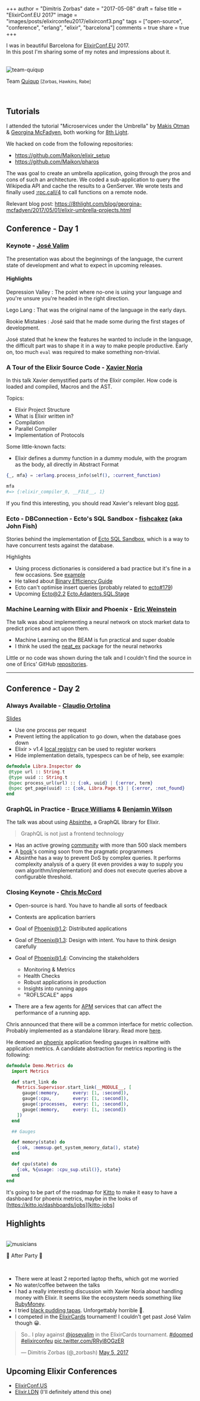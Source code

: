 +++
author = "Dimitris Zorbas"
date = "2017-05-08"
draft = false
title = "ElixirConf.EU 2017"
image = "images/posts/elixirconfeu2017/elixirconf3.png"
tags = ["open-source", "conference", "erlang", "elixir", "barcelona"]
comments = true
share = true
+++


I was in beautiful Barcelona for [ElixirConf.EU][ElixirConf.EU-2017] 2017.  
In this post I'm sharing some of my notes and impressions about it.

</br>

<div class="polaroid">
  <img src="/images/posts/elixirconfeu2017/team_quiqup_elixirconf.jpg" class="img-medium" alt="team-quiqup">
  <p>Team <a href="https://quiqup.com">Quiqup</a> <small>[Zorbas, Hawkins, Rabe]</small></p>
</div>

</br>


## Tutorials

I attended the tutorial "Microservices under the Umbrella" by [Makis Otman][Profile-Makis-Otman] &
[Georgina McFadyen][Profile-Georgina-McFadyen], both working for [8th Light][8th-Light].

We hacked on code from the following repositories:

* https://github.com/Maikon/elixir_setup
* https://github.com/Maikon/pharos

The was goal to create an umbrella application, going through the pros
and cons of such an architecture. We coded a sub-application to query
the Wikipedia API and cache the results to a GenServer. We wrote tests
and finally used [:rpc.call/4][rpc-call] to call functions on a remote node.

Relevant blog post: https://8thlight.com/blog/georgina-mcfadyen/2017/05/01/elixir-umbrella-projects.html

## Conference - Day 1

### Keynote - [José Valim][Profile-Jose-Valim]

The presentation was about the beginnings of the language, the current state of development and
what to expect in upcoming releases.

#### Highlights

Depression Valley
: The point where no-one is using your language and you're unsure you're
headed in the right direction. 

Lego Lang
: That was the original name of the language in the early days.

Rookie Mistakes
: José said that he made some during the first stages of development.

José stated that he knew the features he wanted to include in the
language, the difficult part was to shape it in a way to make people
productive. Early on, too much `eval` was required to make something
non-trivial.

### A Tour of the Elixir Source Code - [Xavier Noria][Profile-Xavier-Noria]

In this talk Xavier demystified parts of the Elixir compiler.
How code is loaded and compiled, Macros and the AST.

Topics:

* Elixir Project Structure
* What is Elixir written in?
* Compilation
* Parallel Compiler
* Implementation of Protocols

Some little-known facts:

* Elixir defines a dummy function in a dummy module, with the program as
  the body, all directly in Abstract Format

```elixir
{_, mfa} = :erlang.process_info(self(), :current_function)

mfa
#=> {:elixir_compiler_0, __FILE__, 1}
```

If you find this interesting, you should read Xavier's relevant blog [post][fxn-elixir-post].

### Ecto - DBConnection - Ecto's SQL Sandbox - [fishcakez][Profile-John-Fish] (aka John Fish)

Stories behind the implementation of [Ecto SQL Sandbox][Ecto.Adapters.SQL.Sandbox], which is a way
to have concurrent tests against the database.

Highlights

* Using process dictionaries is considered a bad practice but it's fine in
a few occasions. See [example][process-dicts]
* He talked about [Binary Efficiency Guide][Binary-Efficiency-Guide]
* Ecto can't optimise insert queries (probably related to [ecto#179][Ecto-Issues-179])
* Upcoming Ecto@2.2 [Ecto.Adapters.SQL.Stage][Ecto.Adapters.SQL.Stage]

### Machine Learning with Elixir and Phoenix - [Eric Weinstein][Profile-Eric-Weinstein]

The talk was about implementing a neural network on stock market data to predict
prices and act upon them.

* Machine Learning on the BEAM is fun practical and super doable
* I think he used the [neat_ex][neat_ex] package for the neural networks

Little or no code was shown during the talk and I couldn't find the
source in one of Erics' GitHub [repositories][weinstein-repos].


---------------------

## Conference - Day 2

### Always Available - [Claudio Ortolina][Profile-Claudio-Ortolina]

[Slides][Slides-Claudio-Ortolina]

* Use one process per request
* Prevent letting the application to go down, when the database goes down
* Elixir > v1.4 [local registry][registry] can be used to register workers
* Hide implementation details, typespecs can be of help, see example:

```elixir
defmodule Libra.Inspector do
 @type url :: String.t
 @type uuid :: String.t
 @spec process_url(url) :: {:ok, uuid} | {:error, term}
 @spec get_page(uuid) :: {:ok, Libra.Page.t} | {:error, :not_found}
end
```

### GraphQL in Practice - [Bruce Williams][Profile-Bruce-Williams] & [Benjamin Wilson][Profile-Ben-Wilson]

The talk was about using [Absinthe][absinthe-graphql], a GraphQL library
for Elixir.

> GraphQL is not just a frontend technology

* Has an active growing [community][graphql-community] with more than 500 slack members
* A [book][book-graphql-elixir]'s coming soon from the pragmatic programmers
* Absinthe has a way to prevent DoS by complex queries. It performs
  complexity analysis of a query (it even provides a way to supply you own
  algorithm/implementation) and does not execute queries above a
  configurable threshold.

### Closing Keynote - [Chris McCord][Profile-Chris-McCord]

* Open-source is hard. You have to handle all sorts of feedback
* Contexts are application barriers
* Goal of Phoenix@1.2: Distributed applications
* Goal of Phoenix@1.3: Design with intent. You have to think design carefully
* Goal of Phoenix@1.4: Convincing the stakeholders
  - Monitoring & Metrics
  - Health Checks
  - Robust applications in production
  - Insights into running apps
  - "ROFLSCALE" apps

* There are a few agents for [APM][APM] services that can affect the performance of a running app.

Chris announced that there will be a common interface for metric collection. Probably implemented
as a standalone library. Read more [here][phoenix-metrics].

He demoed an [phoenix][phoenix] application feeding gauges in realtime with application metrics. A candidate abstraction
for metrics reporting is the following:

```elixir
defmodule Demo.Metrics do
  import Metrics

  def start_link do
    Metrics.Supervisor.start_link(__MODULE__, [
      gauge(:memory,     every: [1, :second]),
      gauge(:cpu,        every: [1, :second]),
      gauge(:processes,  every: [1, :second]),
      gauge(:memory,     every: [1, :second])
    ])
  end

  ## Gauges

  def memory(state) do
    {:ok, :memsup.get_system_memory_data(), state}
  end

  def cpu(state) do
    {:ok, %{usage: :cpu_sup.util()}, state}
  end
end
```

It's going to be part of the roadmap for [Kitto][kitto] to make it easy to have a dashboard for phoenix metrics, maybe in the
looks of [https://kitto.io/dashboards/jobs][kitto-jobs]

## Highlights

</br>

<div class="polaroid">
  <img src="/images/posts/elixirconfeu2017/elixirconf_music.jpg" class="img-medium" alt="musicians">
  <p>🎷 After Party 👯</p>
</div>

</br>

* There were at least 2 reported laptop thefts, which got me worried
* No water/coffee between the talks
* I had a really interesting discussion with Xavier Noria about handling
  money with Elixir. It seems like the ecosystem needs something like [RubyMoney][RubyMoney].
* I tried [black pudding tapas][black-pudding-tapas]. Unforgettably horrible 🤢.
* I competed in the [ElixirCards][elixircards] tournament! I couldn't get past José Valim though 😀.

<blockquote class="twitter-tweet" data-lang="en"><p lang="en" dir="ltr">So.. I play against <a href="https://twitter.com/josevalim">@josevalim</a> in the ElixirCards tournament. <a href="https://twitter.com/hashtag/doomed?src=hash">#doomed</a> <a href="https://twitter.com/hashtag/elixirconfeu?src=hash">#elixirconfeu</a> <a href="https://t.co/RRyl8OGzER">pic.twitter.com/RRyl8OGzER</a></p>&mdash; Dimitris Zorbas (@_zorbash) <a href="https://twitter.com/_zorbash/status/860444157231472640">May 5, 2017</a></blockquote>
<script async src="//platform.twitter.com/widgets.js" charset="utf-8"></script>

## Upcoming Elixir Conferences

* [ElixirConf.US][ElixirConf.US]
* [Elixir.LDN][Elixir.LDN]  (I'll definitely attend this one)

[ElixirConf.EU-2017]: http://www.elixirconf.eu/elixirconf2017
[8th-Light]: https://8thlight.com/
[rpc-call]: http://erlang.org/doc/man/rpc.html#call-4
[Ecto.Adapters.SQL.Sandbox]: https://hexdocs.pm/ecto/Ecto.Adapters.SQL.Sandbox.html#content
[Ecto-Issues-179]: https://github.com/elixir-ecto/ecto/issues/179
[Binary-Efficiency-Guide]: http://erlang.org/doc/efficiency_guide/users_guide.html
[Ecto.Adapters.SQL.Stage]: https://github.com/elixir-ecto/ecto/pull/2028
[neat_ex]: https://hex.pm/packages/neat_ex
[weinstein-repos]: https://github.com/ericqweinstein
[Profile-Makis-Otman]: https://twitter.com/MakisOtman
[Profile-Georgina-McFadyen]: https://twitter.com/gemcfadyen
[Profile-Jose-Valim]: https://twitter.com/josevalim
[Profile-Xavier-Noria]: https://twitter.com/fxn
[Profile-Claudio-Ortolina]: https://twitter.com/cloud8421
[Profile-John-Fish]: https://github.com/fishcakez
[Profile-Eric-Weinstein]: https://twitter.com/ericqweinstein
[Profile-Bruce-Williams]: https://twitter.com/wbruce
[Profile-Ben-Wilson]: https://twitter.com/benwilson512
[Profile-Chris-McCord]: https://twitter.com/chris_mccord
[Slides-Claudio-Ortolina]: http://s3.amazonaws.com/erlang-conferences-production/media/files/000/000/623/original/ElixirConfEU_2017_-_Always_Available_-_Claudio_Ortolina.pdf?1493997314
[process-dicts]: https://8thlight.com/blog/georgina-mcfadyen/2017/05/01/elixir-umbrella-projects.html
[book-graphql-elixir]: https://pragprog.com/book/wwgraphql/craft-graphql-apis-in-elixir-with-absinthe
[graphql-community]: http://absinthe-graphql.org/community/
[absinthe-graphql]: http://absinthe-graphql.org/
[phoenix-metrics]: https://groups.google.com/forum/#!msg/phoenix-core/mAQkCIbTC-U/zZ6_iPI2BQAJ;context-place=searchin/phoenix-core/metrics%7Csort:relevance
[elixircards]: http://www.elixircards.co.uk/
[APM]: https://en.wikipedia.org/wiki/Application_performance_management
[ElixirConf.US]: https://elixirconf.com/
[Elixir.LDN]: http://www.elixir.london/
[kitto]: https://github.com/kittoframework/kitto/
[kitto-jobs]: https://kitto.io/dashboards/jobs
[registry]: https://hexdocs.pm/elixir/master/Registry.html
[phoenix]: http://www.phoenixframework.org/
[black-pudding-tapas]: https://www.google.co.uk/search?q=morcilla&tbm=isch
[RubyMoney]: https://github.com/RubyMoney/
[fxn-elixir-post]: https://medium.com/@fxn/how-does-elixir-compile-execute-code-c1b36c9ec8cf
